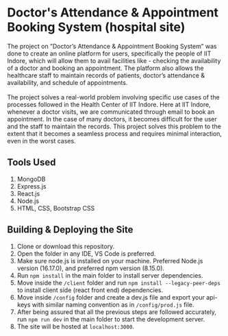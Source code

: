 # Doctor's Attendance & Appointment Booking System (hospital site)

The project on ”Doctor’s Attendance & Appointment Booking System” was
done to create an online platform for users, specifically the people of IIT Indore,
which will allow them to avail facilities like - checking the availability of
a doctor and booking an appointment. The platform also allows the healthcare
staff to maintain records of patients, doctor’s attendance & availability,
and schedule of appointments.
<br/> <br/>
The project solves a real-world problem involving specific use cases of the
processes followed in the Health Center of IIT Indore. Here at IIT Indore,
whenever a doctor visits, we are communicated through email to book an
appointment. In the case of many doctors, it becomes difficult for the user
and the staff to maintain the records. This project solves this problem to
the extent that it becomes a seamless process and requires minimal interaction,
even in the worst cases.

## Tools Used

1. MongoDB
2. Express.js
3. React.js
4. Node.js
5. HTML, CSS, Bootstrap CSS

## Building & Deploying the Site

1. Clone or download this repository.
2. Open the folder in any IDE, VS Code is preferred.
3. Make sure node.js is installed on your machine. Preferred Node.js version (16.17.0), and preferred npm version (8.15.0).
4. Run `npm install` in the main folder to install server dependencies.
5. Move inside the `/client` folder and run `npm install --legacy-peer-deps` to install client side (react front end) dependencies.
6. Move inside `/config` folder and create a dev.js file and export your api-keys with similar naming convention as in `/config/prod.js` file.
7. After being assured that all the previous steps are followed accurately, run `npm run dev` in the main folder to start the development server.
8. The site will be hosted at `localhost:3000`.
